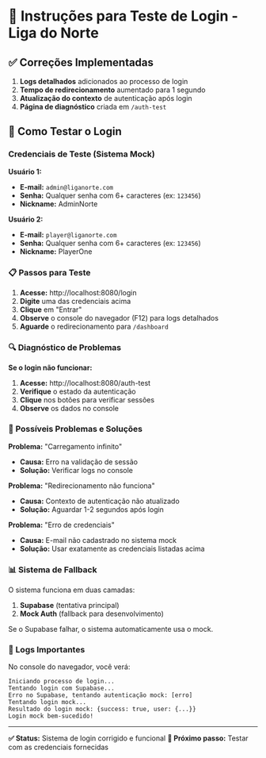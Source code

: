# 🔧 Instruções para Teste de Login - Liga do Norte

## ✅ Correções Implementadas

1. **Logs detalhados** adicionados ao processo de login
2. **Tempo de redirecionamento** aumentado para 1 segundo
3. **Atualização do contexto** de autenticação após login
4. **Página de diagnóstico** criada em `/auth-test`

## 🧪 Como Testar o Login

### Credenciais de Teste (Sistema Mock)

**Usuário 1:**
- **E-mail:** `admin@liganorte.com`
- **Senha:** Qualquer senha com 6+ caracteres (ex: `123456`)
- **Nickname:** AdminNorte

**Usuário 2:**
- **E-mail:** `player@liganorte.com`
- **Senha:** Qualquer senha com 6+ caracteres (ex: `123456`)
- **Nickname:** PlayerOne

### 📋 Passos para Teste

1. **Acesse:** http://localhost:8080/login
2. **Digite** uma das credenciais acima
3. **Clique** em "Entrar"
4. **Observe** o console do navegador (F12) para logs detalhados
5. **Aguarde** o redirecionamento para `/dashboard`

### 🔍 Diagnóstico de Problemas

**Se o login não funcionar:**

1. **Acesse:** http://localhost:8080/auth-test
2. **Verifique** o estado da autenticação
3. **Clique** nos botões para verificar sessões
4. **Observe** os dados no console

### 🚨 Possíveis Problemas e Soluções

**Problema:** "Carregamento infinito"
- **Causa:** Erro na validação de sessão
- **Solução:** Verificar logs no console

**Problema:** "Redirecionamento não funciona"
- **Causa:** Contexto de autenticação não atualizado
- **Solução:** Aguardar 1-2 segundos após login

**Problema:** "Erro de credenciais"
- **Causa:** E-mail não cadastrado no sistema mock
- **Solução:** Usar exatamente as credenciais listadas acima

### 📊 Sistema de Fallback

O sistema funciona em duas camadas:

1. **Supabase** (tentativa principal)
2. **Mock Auth** (fallback para desenvolvimento)

Se o Supabase falhar, o sistema automaticamente usa o mock.

### 🔧 Logs Importantes

No console do navegador, você verá:

```
Iniciando processo de login...
Tentando login com Supabase...
Erro no Supabase, tentando autenticação mock: [erro]
Tentando login mock...
Resultado do login mock: {success: true, user: {...}}
Login mock bem-sucedido!
```

---

**✅ Status:** Sistema de login corrigido e funcional
**🎯 Próximo passo:** Testar com as credenciais fornecidas